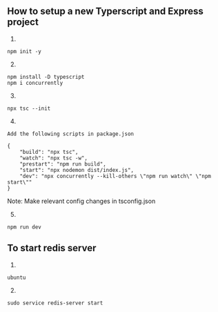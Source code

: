 ## How to setup a new Typerscript and Express project

1.

```
npm init -y
```

2.

```
npm install -D typescript
npm i concurrently
```

3.

```
npx tsc --init
```

4.

```
Add the following scripts in package.json

{
    "build": "npx tsc",
    "watch": "npx tsc -w",
    "prestart": "npm run build",
    "start": "npx nodemon dist/index.js",
    "dev": "npx concurrently --kill-others \"npm run watch\" \"npm start\""
}
```

Note: Make relevant config changes in tsconfig.json

5.

```
npm run dev
```

## To start redis server

1.

```
ubuntu
```

2. 
```
sudo service redis-server start
```